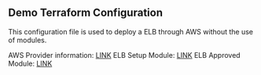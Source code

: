 ## Demo Terraform Configuration

This configuration file is used to deploy a ELB through AWS without the use of modules.

AWS Provider information: [LINK](https://registry.terraform.io/providers/hashicorp/aws/latest)
ELB Setup Module: [LINK](https://app.terraform.io/app/TFTMM-Dev/registry/modules/private/TFTMM-Dev/elb-setup/)
ELB Approved Module: [LINK](https://app.terraform.io/app/TFTMM-Dev/registry/modules/private/TFTMM-Dev/elb-approved)

